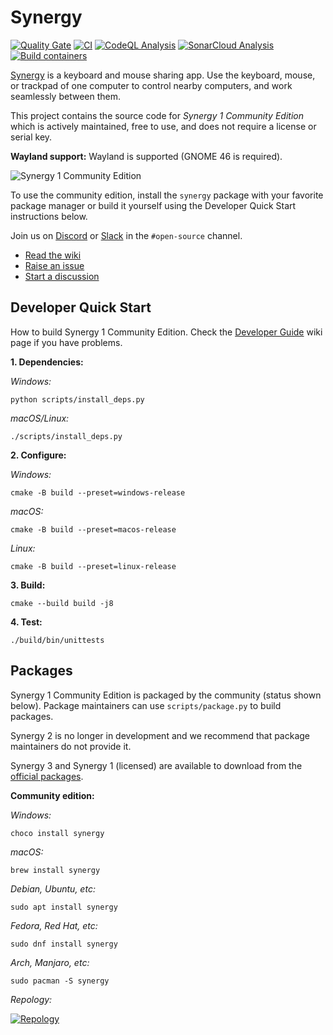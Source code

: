 # Synergy

[![Quality Gate](https://sonarcloud.io/api/project_badges/measure?project=symless_synergy&metric=alert_status)](https://sonarcloud.io/summary/new_code?id=symless_synergy)
[![CI](https://github.com/symless/synergy/actions/workflows/ci.yml/badge.svg)](https://github.com/symless/synergy/actions/workflows/ci.yml)
[![CodeQL Analysis](https://github.com/symless/synergy/actions/workflows/codeql-analysis.yml/badge.svg)](https://github.com/symless/synergy/actions/workflows/codeql-analysis.yml)
[![SonarCloud Analysis](https://github.com/symless/synergy/actions/workflows/sonarcloud-analysis.yml/badge.svg)](https://github.com/symless/synergy/actions/workflows/sonarcloud-analysis.yml)
[![Build containers](https://github.com/symless/synergy/actions/workflows/build-containers.yml/badge.svg)](https://github.com/symless/synergy/actions/workflows/build-containers.yml)

[Synergy](https://symless.com/synergy) is a keyboard and mouse sharing app. Use the keyboard, mouse, or trackpad of one computer to control nearby computers, and work seamlessly between them.

This project contains the source code for _Synergy 1 Community Edition_ which is actively maintained, free to use, and does not require a license or serial key.

**Wayland support:** Wayland is supported (GNOME 46 is required).

![Synergy 1 Community Edition](https://github.com/user-attachments/assets/faf5bd69-336c-4bd0-ace3-e911f199d961)

To use the community edition, install the `synergy` package with your favorite package manager or build it yourself using the Developer Quick Start instructions below.

Join us on [Discord](https://discord.com/invite/xBFv6j7) or [Slack](https://synergy-app.slack.com/join/shared_invite/zt-d8if26fr-6x~TSTz4skGmTnFP5IPaww#/shared-invite/email) in the `#open-source` channel.

* [Read the wiki](https://github.com/symless/synergy/wiki)
* [Raise an issue](https://github.com/symless/synergy/issues)
* [Start a discussion](https://github.com/symless/synergy/discussions)

## Developer Quick Start

How to build Synergy 1 Community Edition. Check the [Developer Guide](https://github.com/symless/synergy/wiki/Developer-Guide) wiki page if you have problems.

**1. Dependencies:**

*Windows:*
```
python scripts/install_deps.py
```

*macOS/Linux:*
```
./scripts/install_deps.py
```

**2. Configure:**

*Windows:*
```
cmake -B build --preset=windows-release
```

*macOS:*
```
cmake -B build --preset=macos-release
```

*Linux:*
```
cmake -B build --preset=linux-release
```

**3. Build:**
```
cmake --build build -j8
```

**4. Test:**
```
./build/bin/unittests
```

## Packages

Synergy 1 Community Edition is packaged by the community (status shown below). Package maintainers can use `scripts/package.py` to build packages.

Synergy 2 is no longer in development and we recommend that package maintainers do not provide it.

Synergy 3 and Synergy 1 (licensed) are available to download from the [official packages](https://symless.com/synergy/download).

**Community edition:**

*Windows:*
```
choco install synergy
```

*macOS:*
```
brew install synergy
```

*Debian, Ubuntu, etc:*
```
sudo apt install synergy
```

*Fedora, Red Hat, etc:*
```
sudo dnf install synergy
```

*Arch, Manjaro, etc:*
```
sudo pacman -S synergy
```

*Repology:*

[![Repology](https://repology.org/badge/vertical-allrepos/synergy.svg?exclude_unsupported=1)](https://repology.org/project/synergy/versions)
